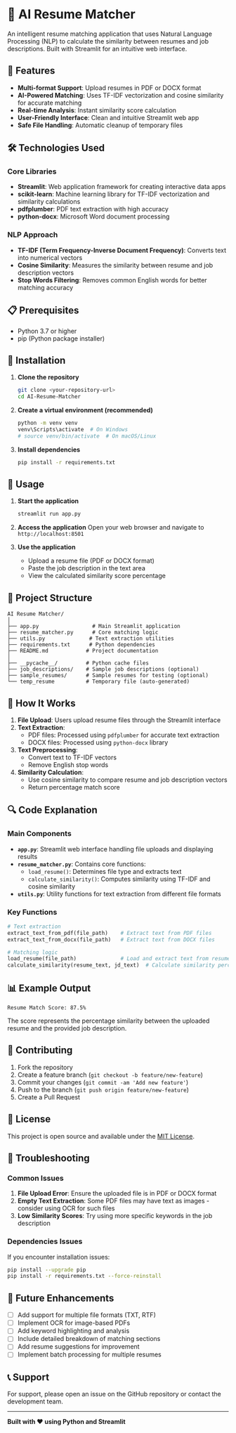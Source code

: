 # 🧠 AI Resume Matcher

An intelligent resume matching application that uses Natural Language Processing (NLP) to calculate the similarity between resumes and job descriptions. Built with Streamlit for an intuitive web interface.

## 🚀 Features

- **Multi-format Support**: Upload resumes in PDF or DOCX format
- **AI-Powered Matching**: Uses TF-IDF vectorization and cosine similarity for accurate matching
- **Real-time Analysis**: Instant similarity score calculation
- **User-Friendly Interface**: Clean and intuitive Streamlit web app
- **Safe File Handling**: Automatic cleanup of temporary files

## 🛠️ Technologies Used

### Core Libraries
- **Streamlit**: Web application framework for creating interactive data apps
- **scikit-learn**: Machine learning library for TF-IDF vectorization and similarity calculations
- **pdfplumber**: PDF text extraction with high accuracy
- **python-docx**: Microsoft Word document processing

### NLP Approach
- **TF-IDF (Term Frequency-Inverse Document Frequency)**: Converts text into numerical vectors
- **Cosine Similarity**: Measures the similarity between resume and job description vectors
- **Stop Words Filtering**: Removes common English words for better matching accuracy

## 📋 Prerequisites

- Python 3.7 or higher
- pip (Python package installer)

## 🔧 Installation

1. **Clone the repository**
   ```bash
   git clone <your-repository-url>
   cd AI-Resume-Matcher
   ```

2. **Create a virtual environment (recommended)**
   ```bash
   python -m venv venv
   venv\Scripts\activate  # On Windows
   # source venv/bin/activate  # On macOS/Linux
   ```

3. **Install dependencies**
   ```bash
   pip install -r requirements.txt
   ```

## 🚀 Usage

1. **Start the application**
   ```bash
   streamlit run app.py
   ```

2. **Access the application**
   Open your web browser and navigate to `http://localhost:8501`

3. **Use the application**
   - Upload a resume file (PDF or DOCX format)
   - Paste the job description in the text area
   - View the calculated similarity score percentage

## 📁 Project Structure

```
AI Resume Matcher/
│
├── app.py                 # Main Streamlit application
├── resume_matcher.py      # Core matching logic
├── utils.py              # Text extraction utilities
├── requirements.txt      # Python dependencies
├── README.md            # Project documentation
│
├── __pycache__/         # Python cache files
├── job_descriptions/    # Sample job descriptions (optional)
├── sample_resumes/      # Sample resumes for testing (optional)
└── temp_resume          # Temporary file (auto-generated)
```

## 🧮 How It Works

1. **File Upload**: Users upload resume files through the Streamlit interface
2. **Text Extraction**: 
   - PDF files: Processed using `pdfplumber` for accurate text extraction
   - DOCX files: Processed using `python-docx` library
3. **Text Preprocessing**: 
   - Convert text to TF-IDF vectors
   - Remove English stop words
4. **Similarity Calculation**: 
   - Use cosine similarity to compare resume and job description vectors
   - Return percentage match score

## 🔍 Code Explanation

### Main Components

- **`app.py`**: Streamlit web interface handling file uploads and displaying results
- **`resume_matcher.py`**: Contains core functions:
  - `load_resume()`: Determines file type and extracts text
  - `calculate_similarity()`: Computes similarity using TF-IDF and cosine similarity
- **`utils.py`**: Utility functions for text extraction from different file formats

### Key Functions

```python
# Text extraction
extract_text_from_pdf(file_path)    # Extract text from PDF files
extract_text_from_docx(file_path)   # Extract text from DOCX files

# Matching logic
load_resume(file_path)              # Load and extract text from resume
calculate_similarity(resume_text, jd_text)  # Calculate similarity percentage
```

## 📊 Example Output

```
Resume Match Score: 87.5%
```

The score represents the percentage similarity between the uploaded resume and the provided job description.

## 🤝 Contributing

1. Fork the repository
2. Create a feature branch (`git checkout -b feature/new-feature`)
3. Commit your changes (`git commit -am 'Add new feature'`)
4. Push to the branch (`git push origin feature/new-feature`)
5. Create a Pull Request

## 📝 License

This project is open source and available under the [MIT License](LICENSE).

## 🐛 Troubleshooting

### Common Issues

1. **File Upload Error**: Ensure the uploaded file is in PDF or DOCX format
2. **Empty Text Extraction**: Some PDF files may have text as images - consider using OCR for such files
3. **Low Similarity Scores**: Try using more specific keywords in the job description

### Dependencies Issues

If you encounter installation issues:

```bash
pip install --upgrade pip
pip install -r requirements.txt --force-reinstall
```

## 🔮 Future Enhancements

- [ ] Add support for multiple file formats (TXT, RTF)
- [ ] Implement OCR for image-based PDFs
- [ ] Add keyword highlighting and analysis
- [ ] Include detailed breakdown of matching sections
- [ ] Add resume suggestions for improvement
- [ ] Implement batch processing for multiple resumes

## 📞 Support

For support, please open an issue on the GitHub repository or contact the development team.

---

**Built with ❤️ using Python and Streamlit**
